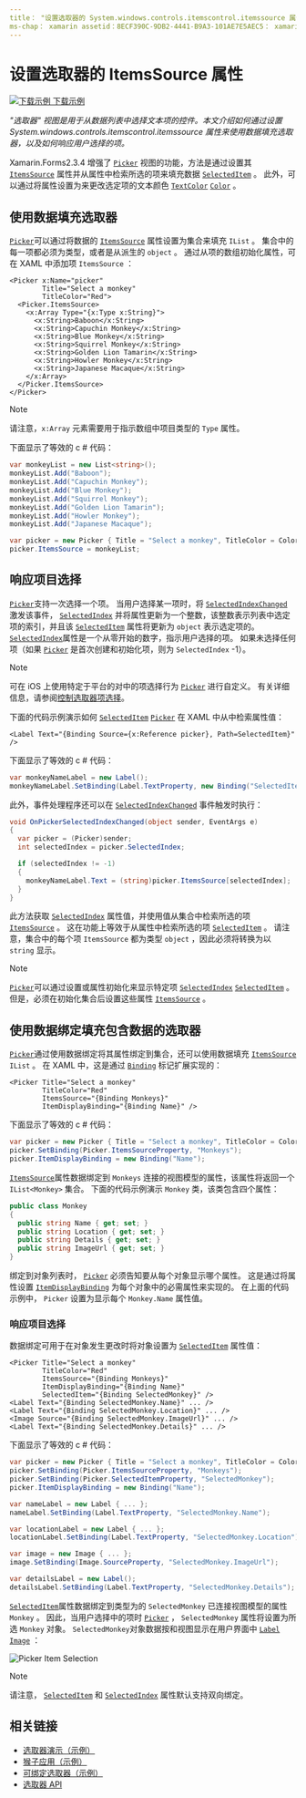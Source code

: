 ```yaml
---
title： "设置选取器的 System.windows.controls.itemscontrol.itemssource 属性" description： "选取器视图是用于从数据列表中选择文本项的控件。 本文介绍如何通过设置 System.windows.controls.itemscontrol.itemssource 属性来使用数据填充选取器，以及如何响应用户选择的项。 "
ms-chap： xamarin assetid：8ECF390C-9DB2-4441-B9A3-101AE7E5AEC5： xamarin 窗体作者： davidbritch： dabritch ms. 日期：02/26/2019 非 loc： [ Xamarin.Forms ， Xamarin.Essentials ]
---
```


# <a name="setting-a-pickers-itemssource-property"></a>设置选取器的 ItemsSource 属性

[![下载示例](~/media/shared/download.png) 下载示例](https://docs.microsoft.com/samples/xamarin/xamarin-forms-samples/userinterface-monkeyapppicker)

_"选取器" 视图是用于从数据列表中选择文本项的控件。本文介绍如何通过设置 System.windows.controls.itemscontrol.itemssource 属性来使用数据填充选取器，以及如何响应用户选择的项。_

Xamarin.Forms2.3.4 增强了 [`Picker`](xref:Xamarin.Forms.Picker) 视图的功能，方法是通过设置其 [`ItemsSource`](xref:Xamarin.Forms.Picker.ItemsSource) 属性并从属性中检索所选的项来填充数据 [`SelectedItem`](xref:Xamarin.Forms.Picker.SelectedItem) 。 此外，可以通过将属性设置为来更改选定项的文本颜色 [`TextColor`](xref:Xamarin.Forms.Picker.TextColor) [`Color`](xref:Xamarin.Forms.Color) 。

## <a name="populating-a-picker-with-data"></a>使用数据填充选取器

[`Picker`](xref:Xamarin.Forms.Picker)可以通过将数据的 [`ItemsSource`](xref:Xamarin.Forms.Picker.ItemsSource) 属性设置为集合来填充 `IList` 。 集合中的每一项都必须为类型，或者是从派生的 `object` 。 通过从项的数组初始化属性，可在 XAML 中添加项 `ItemsSource` ：

```xaml
<Picker x:Name="picker"
        Title="Select a monkey"
        TitleColor="Red">
  <Picker.ItemsSource>
    <x:Array Type="{x:Type x:String}">
      <x:String>Baboon</x:String>
      <x:String>Capuchin Monkey</x:String>
      <x:String>Blue Monkey</x:String>
      <x:String>Squirrel Monkey</x:String>
      <x:String>Golden Lion Tamarin</x:String>
      <x:String>Howler Monkey</x:String>
      <x:String>Japanese Macaque</x:String>
    </x:Array>
  </Picker.ItemsSource>
</Picker>
```

> [!NOTE]
> 请注意，`x:Array` 元素需要用于指示数组中项目类型的 `Type` 属性。

下面显示了等效的 c # 代码：

```csharp
var monkeyList = new List<string>();
monkeyList.Add("Baboon");
monkeyList.Add("Capuchin Monkey");
monkeyList.Add("Blue Monkey");
monkeyList.Add("Squirrel Monkey");
monkeyList.Add("Golden Lion Tamarin");
monkeyList.Add("Howler Monkey");
monkeyList.Add("Japanese Macaque");

var picker = new Picker { Title = "Select a monkey", TitleColor = Color.Red };
picker.ItemsSource = monkeyList;
```

## <a name="responding-to-item-selection"></a>响应项目选择

[`Picker`](xref:Xamarin.Forms.Picker)支持一次选择一个项。 当用户选择某一项时，将 [`SelectedIndexChanged`](xref:Xamarin.Forms.Picker.SelectedIndexChanged) 激发该事件， [`SelectedIndex`](xref:Xamarin.Forms.Picker.SelectedIndex) 并将属性更新为一个整数，该整数表示列表中选定项的索引，并且该 [`SelectedItem`](xref:Xamarin.Forms.Picker.SelectedItem) 属性将更新为 `object` 表示选定项的。 [`SelectedIndex`](xref:Xamarin.Forms.Picker.SelectedIndex)属性是一个从零开始的数字，指示用户选择的项。 如果未选择任何项（如果 [`Picker`](xref:Xamarin.Forms.Picker) 是首次创建和初始化项，则为 `SelectedIndex` -1）。

> [!NOTE]
> 可在 iOS 上使用特定于平台的对中的项选择行为 [`Picker`](xref:Xamarin.Forms.Picker) 进行自定义。 有关详细信息，请参阅[控制选取器项选择](~/xamarin-forms/platform/ios/picker-selection.md)。

下面的代码示例演示如何 [`SelectedItem`](xref:Xamarin.Forms.Picker.SelectedItem) [`Picker`](xref:Xamarin.Forms.Picker) 在 XAML 中从中检索属性值：

```xaml
<Label Text="{Binding Source={x:Reference picker}, Path=SelectedItem}" />
```

下面显示了等效的 c # 代码：

```csharp
var monkeyNameLabel = new Label();
monkeyNameLabel.SetBinding(Label.TextProperty, new Binding("SelectedItem", source: picker));
```

此外，事件处理程序还可以在 [`SelectedIndexChanged`](xref:Xamarin.Forms.Picker.SelectedIndexChanged) 事件触发时执行：

```csharp
void OnPickerSelectedIndexChanged(object sender, EventArgs e)
{
  var picker = (Picker)sender;
  int selectedIndex = picker.SelectedIndex;

  if (selectedIndex != -1)
  {
    monkeyNameLabel.Text = (string)picker.ItemsSource[selectedIndex];
  }
}
```

此方法获取 [`SelectedIndex`](xref:Xamarin.Forms.Picker.SelectedIndex) 属性值，并使用值从集合中检索所选的项 [`ItemsSource`](xref:Xamarin.Forms.Picker.ItemsSource) 。 这在功能上等效于从属性中检索所选的项 [`SelectedItem`](xref:Xamarin.Forms.Picker.SelectedItem) 。 请注意，集合中的每个项 `ItemsSource` 都为类型 `object` ，因此必须将转换为以 `string` 显示。

> [!NOTE]
> [`Picker`](xref:Xamarin.Forms.Picker)可以通过设置或属性初始化来显示特定项 [`SelectedIndex`](xref:Xamarin.Forms.Picker.SelectedIndex) [`SelectedItem`](xref:Xamarin.Forms.Picker.SelectedItem) 。 但是，必须在初始化集合后设置这些属性 [`ItemsSource`](xref:Xamarin.Forms.Picker.ItemsSource) 。

## <a name="populating-a-picker-with-data-using-data-binding"></a>使用数据绑定填充包含数据的选取器

[`Picker`](xref:Xamarin.Forms.Picker)通过使用数据绑定将其属性绑定到集合，还可以使用数据填充 [`ItemsSource`](xref:Xamarin.Forms.Picker.ItemsSource) `IList` 。 在 XAML 中，这是通过 [`Binding`](xref:Xamarin.Forms.Xaml.BindingExtension) 标记扩展实现的：

```xaml
<Picker Title="Select a monkey"
        TitleColor="Red"
        ItemsSource="{Binding Monkeys}"
        ItemDisplayBinding="{Binding Name}" />
```

下面显示了等效的 c # 代码：

```csharp
var picker = new Picker { Title = "Select a monkey", TitleColor = Color.Red };
picker.SetBinding(Picker.ItemsSourceProperty, "Monkeys");
picker.ItemDisplayBinding = new Binding("Name");
```

[`ItemsSource`](xref:Xamarin.Forms.Picker.ItemsSource)属性数据绑定到 `Monkeys` 连接的视图模型的属性，该属性将返回一个 `IList<Monkey>` 集合。 下面的代码示例演示 `Monkey` 类，该类包含四个属性：

```csharp
public class Monkey
{
  public string Name { get; set; }
  public string Location { get; set; }
  public string Details { get; set; }
  public string ImageUrl { get; set; }
}
```

绑定到对象列表时， [`Picker`](xref:Xamarin.Forms.Picker) 必须告知要从每个对象显示哪个属性。 这是通过将属性设置 [`ItemDisplayBinding`](xref:Xamarin.Forms.Picker.ItemDisplayBinding) 为每个对象中的必需属性来实现的。 在上面的代码示例中， `Picker` 设置为显示每个 `Monkey.Name` 属性值。

### <a name="responding-to-item-selection"></a>响应项目选择

数据绑定可用于在对象发生更改时将对象设置为 [`SelectedItem`](xref:Xamarin.Forms.Picker.SelectedItem) 属性值：

```xaml
<Picker Title="Select a monkey"
        TitleColor="Red"
        ItemsSource="{Binding Monkeys}"
        ItemDisplayBinding="{Binding Name}"
        SelectedItem="{Binding SelectedMonkey}" />
<Label Text="{Binding SelectedMonkey.Name}" ... />
<Label Text="{Binding SelectedMonkey.Location}" ... />
<Image Source="{Binding SelectedMonkey.ImageUrl}" ... />
<Label Text="{Binding SelectedMonkey.Details}" ... />
```

下面显示了等效的 c # 代码：

```csharp
var picker = new Picker { Title = "Select a monkey", TitleColor = Color.Red };
picker.SetBinding(Picker.ItemsSourceProperty, "Monkeys");
picker.SetBinding(Picker.SelectedItemProperty, "SelectedMonkey");
picker.ItemDisplayBinding = new Binding("Name");

var nameLabel = new Label { ... };
nameLabel.SetBinding(Label.TextProperty, "SelectedMonkey.Name");

var locationLabel = new Label { ... };
locationLabel.SetBinding(Label.TextProperty, "SelectedMonkey.Location");

var image = new Image { ... };
image.SetBinding(Image.SourceProperty, "SelectedMonkey.ImageUrl");

var detailsLabel = new Label();
detailsLabel.SetBinding(Label.TextProperty, "SelectedMonkey.Details");
```

[`SelectedItem`](xref:Xamarin.Forms.Picker.SelectedItem)属性数据绑定到类型为的 `SelectedMonkey` 已连接视图模型的属性 `Monkey` 。 因此，当用户选择中的项时 [`Picker`](xref:Xamarin.Forms.Picker) ， `SelectedMonkey` 属性将设置为所选 `Monkey` 对象。 `SelectedMonkey`对象数据按和视图显示在用户界面中 [`Label`](xref:Xamarin.Forms.Label) [`Image`](xref:Xamarin.Forms.Image) ：

![](populating-itemssource-images/monkeys.png "Picker Item Selection")

> [!NOTE]
> 请注意， [`SelectedItem`](xref:Xamarin.Forms.Picker.SelectedItem) 和 [`SelectedIndex`](xref:Xamarin.Forms.Picker.SelectedIndex) 属性默认支持双向绑定。

## <a name="related-links"></a>相关链接

- [选取器演示（示例）](https://docs.microsoft.com/samples/xamarin/xamarin-forms-samples/userinterface-pickerdemo)
- [猴子应用（示例）](https://docs.microsoft.com/samples/xamarin/xamarin-forms-samples/userinterface-monkeyapppicker)
- [可绑定选取器（示例）](https://docs.microsoft.com/samples/xamarin/xamarin-forms-samples/userinterface-bindablepicker)
- [选取器 API](xref:Xamarin.Forms.Picker)
